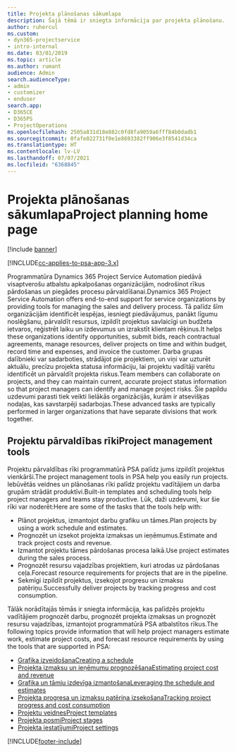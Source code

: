 ```yaml
---
title: Projekta plānošanas sākumlapa
description: Šajā tēmā ir sniegta informācija par projekta plānošanu.
author: ruhercul
ms.custom:
- dyn365-projectservice
- intro-internal
ms.date: 03/01/2019
ms.topic: article
ms.author: rumant
audience: Admin
search.audienceType:
- admin
- customizer
- enduser
search.app:
- D365CE
- D365PS
- ProjectOperations
ms.openlocfilehash: 2505a831d18e882c0fd8fa9059a6fff84b0dadb1
ms.sourcegitcommit: 0fafe022731f0e1e8693382ff906e3f8541d34ca
ms.translationtype: HT
ms.contentlocale: lv-LV
ms.lasthandoff: 07/07/2021
ms.locfileid: "6368845"
---
```

# <a name="project-planning-home-page"></a><span data-ttu-id="a23a9-103">Projekta plānošanas sākumlapa</span><span class="sxs-lookup"><span data-stu-id="a23a9-103">Project planning home page</span></span>

[!include [banner](../includes/psa-now-project-operations.md)]

[!INCLUDE[cc-applies-to-psa-app-3.x](../includes/cc-applies-to-psa-app-3x.md)]

<span data-ttu-id="a23a9-104">Programmatūra Dynamics 365 Project Service Automation piedāvā visaptverošu atbalstu apkalpošanas organizācijām, nodrošinot rīkus pārdošanas un piegādes procesu pārvaldīšanai.</span><span class="sxs-lookup"><span data-stu-id="a23a9-104">Dynamics 365 Project Service Automation offers end-to-end support for service organizations by providing tools for managing the sales and delivery process.</span></span> <span data-ttu-id="a23a9-105">Tā palīdz šīm organizācijām identificēt iespējas, iesniegt piedāvājumus, panākt līgumu noslēgšanu, pārvaldīt resursus, izpildīt projektus savlaicīgi un budžeta ietvaros, reģistrēt laiku un izdevumus un izrakstīt klientam rēķinus.</span><span class="sxs-lookup"><span data-stu-id="a23a9-105">It helps these organizations identify opportunities, submit bids, reach contractual agreements, manage resources, deliver projects on time and within budget, record time and expenses, and invoice the customer.</span></span> <span data-ttu-id="a23a9-106">Darba grupas dalībnieki var sadarboties, strādājot pie projektiem, un viņi var uzturēt aktuālu, precīzu projekta statusa informāciju, lai projektu vadītāji varētu identificēt un pārvaldīt projekta riskus.</span><span class="sxs-lookup"><span data-stu-id="a23a9-106">Team members can collaborate on projects, and they can maintain current, accurate project status information so that project managers can identify and manage project risks.</span></span> <span data-ttu-id="a23a9-107">Šie papildu uzdevumi parasti tiek veikti lielākās organizācijās, kurām ir atsevišķas nodaļas, kas savstarpēji sadarbojas.</span><span class="sxs-lookup"><span data-stu-id="a23a9-107">These advanced tasks are typically performed in larger organizations that have separate divisions that work together.</span></span>

## <a name="project-management-tools"></a><span data-ttu-id="a23a9-108">Projektu pārvaldības rīki</span><span class="sxs-lookup"><span data-stu-id="a23a9-108">Project management tools</span></span>

<span data-ttu-id="a23a9-109">Projektu pārvaldības rīki programmatūrā PSA palīdz jums izpildīt projektus vienkārši.</span><span class="sxs-lookup"><span data-stu-id="a23a9-109">The project management tools in PSA help you easily run projects.</span></span> <span data-ttu-id="a23a9-110">Iebūvētās veidnes un plānošanas rīki palīdz projektu vadītājiem un darba grupām strādāt produktīvi.</span><span class="sxs-lookup"><span data-stu-id="a23a9-110">Built-in templates and scheduling tools help project managers and teams stay productive.</span></span> <span data-ttu-id="a23a9-111">Lūk, daži uzdevumi, kur šie rīki var noderēt:</span><span class="sxs-lookup"><span data-stu-id="a23a9-111">Here are some of the tasks that the tools help with:</span></span>

- <span data-ttu-id="a23a9-112">Plānot projektus, izmantojot darbu grafiku un tāmes.</span><span class="sxs-lookup"><span data-stu-id="a23a9-112">Plan projects by using a work schedule and estimates.</span></span>
- <span data-ttu-id="a23a9-113">Prognozēt un izsekot projekta izmaksas un ieņēmumus.</span><span class="sxs-lookup"><span data-stu-id="a23a9-113">Estimate and track project costs and revenue.</span></span>
- <span data-ttu-id="a23a9-114">Izmantot projektu tāmes pārdošanas procesa laikā.</span><span class="sxs-lookup"><span data-stu-id="a23a9-114">Use project estimates during the sales process.</span></span>
- <span data-ttu-id="a23a9-115">Prognozēt resursu vajadzības projektiem, kuri atrodas uz pārdošanas ceļa.</span><span class="sxs-lookup"><span data-stu-id="a23a9-115">Forecast resource requirements for projects that are in the pipeline.</span></span>
- <span data-ttu-id="a23a9-116">Sekmīgi izpildīt projektus, izsekojot progresu un izmaksu patēriņu.</span><span class="sxs-lookup"><span data-stu-id="a23a9-116">Successfully deliver projects by tracking progress and cost consumption.</span></span>

<span data-ttu-id="a23a9-117">Tālāk norādītajās tēmās ir sniegta informācija, kas palīdzēs projektu vadītājiem prognozēt darbu, prognozēt projekta izmaksas un prognozēt resursu vajadzības, izmantojot programmatūrā PSA atbalstītos rīkus.</span><span class="sxs-lookup"><span data-stu-id="a23a9-117">The following topics provide information that will help project managers estimate work, estimate project costs, and forecast resource requirements by using the tools that are supported in PSA:</span></span>

- [<span data-ttu-id="a23a9-118">Grafika izveidošana</span><span class="sxs-lookup"><span data-stu-id="a23a9-118">Creating a schedule</span></span>](project-creating.md)
- [<span data-ttu-id="a23a9-119">Projekta izmaksu un ieņēmumu prognozēšana</span><span class="sxs-lookup"><span data-stu-id="a23a9-119">Estimating project cost and revenue</span></span>](project-estimating.md)
- [<span data-ttu-id="a23a9-120">Grafika un tāmju izdevīga izmantošana</span><span class="sxs-lookup"><span data-stu-id="a23a9-120">Leveraging the schedule and estimates</span></span>](project-leveraging.md)
- [<span data-ttu-id="a23a9-121">Projekta progresa un izmaksu patēriņa izsekošana</span><span class="sxs-lookup"><span data-stu-id="a23a9-121">Tracking project progress and cost consumption</span></span>](project-tracking.md)
- [<span data-ttu-id="a23a9-122">Projektu veidnes</span><span class="sxs-lookup"><span data-stu-id="a23a9-122">Project templates</span></span>](project-templates.md)
- [<span data-ttu-id="a23a9-123">Projekta posmi</span><span class="sxs-lookup"><span data-stu-id="a23a9-123">Project stages</span></span>](project-stages.md)
- [<span data-ttu-id="a23a9-124">Projekta iestatījumi</span><span class="sxs-lookup"><span data-stu-id="a23a9-124">Project settings</span></span>](project-settings.md)


[!INCLUDE[footer-include](../includes/footer-banner.md)]